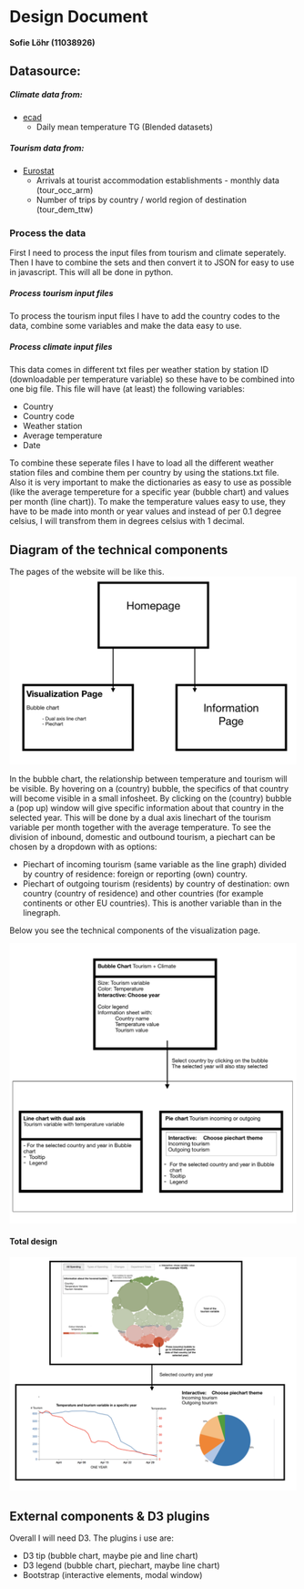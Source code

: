 # Design Document
#### Sofie Löhr (11038926)


## Datasource:
##### Climate data from: 
+ [ecad](https://www.ecad.eu/dailydata/predefinedseries.php#)
	+ Daily mean temperature TG (Blended datasets)


##### Tourism data from:
+ [Eurostat](https://ec.europa.eu/eurostat/web/tourism/data/database)
	+ Arrivals at tourist accommodation establishments - monthly data (tour_occ_arm)
	+ Number of trips by country / world region of destination (tour_dem_ttw)	

### Process the data
First I need to process the input files from tourism and climate seperately. Then I have to combine the sets and then convert it to JSON for easy to use in javascript. This will all be done in python.

##### Process tourism input files
To process the tourism input files I have to add the country codes to the data, combine some variables and make the data easy to use.

##### Process climate input files
This data comes in different txt files per weather station by station ID (downloadable per temperature variable) so these have to be combined into one big file. This file will have (at least) the following variables:
+ Country
+ Country code
+ Weather station
+ Average temperature
+ Date

To combine these seperate files I have to load all the different weather station files and combine them per country by using the stations.txt file. Also it is very important to make the dictionaries as easy to use as possible (like the average tempereture for a specific year (bubble chart) and values per month (line chart)). To make the temperature values easy to use, they have to be made into month or year values and instead of per 0.1 degree celsius, I will transfrom them in degrees celsius with 1 decimal.

## Diagram of the technical components
The pages of the website will be like this.
![pages](doc/Home_Viz_Info_page.png)

In the bubble chart, the relationship between temperature and tourism will be visible. By hovering on a (country) bubble, the specifics of that country will become visible in a small infosheet. By clicking on the (country) bubble a (pop up) window will give specific information about that country in the selected year. This will be done by a dual axis linechart of the tourism variable per month together with the average temperature. To see the division of inbound, domestic and outbound tourism, a piechart can be chosen by a dropdown with as options:
+ Piechart of incoming tourism (same variable as the line graph) divided by country of residence: foreign or reporting (own) country.
+ Piechart of outgoing tourism (residents) by country of destination: own country (country of residence) and other countries (for example continents or other EU countries). This is another variable than in the linegraph.

Below you see the technical components of the visualization page.

![components](doc/technical_components.png)

#### Total design
![total](doc/total_design.png)

## External components & D3 plugins
Overall I will need D3. The plugins i use are:
+ D3 tip (bubble chart, maybe pie and line chart)
+ D3 legend (bubble chart, piechart, maybe line chart)
+ Bootstrap (interactive elements, modal window)